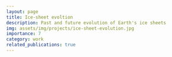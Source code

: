 ```yaml
---
layout: page
title: Ice-sheet evoltion
description: Past and future evolution of Earth's ice sheets
img: assets/img/projects/ice-sheet-evolution.jpg
importance: 7
category: work
related_publications: true
---
```


